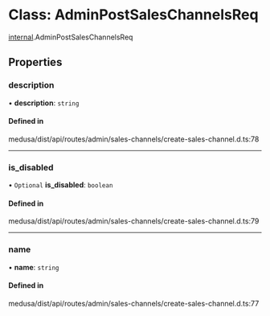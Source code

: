 # Class: AdminPostSalesChannelsReq

[internal](../modules/internal-22.md).AdminPostSalesChannelsReq

## Properties

### description

• **description**: `string`

#### Defined in

medusa/dist/api/routes/admin/sales-channels/create-sales-channel.d.ts:78

___

### is\_disabled

• `Optional` **is\_disabled**: `boolean`

#### Defined in

medusa/dist/api/routes/admin/sales-channels/create-sales-channel.d.ts:79

___

### name

• **name**: `string`

#### Defined in

medusa/dist/api/routes/admin/sales-channels/create-sales-channel.d.ts:77
